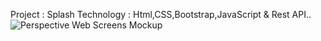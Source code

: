 Project : Splash
Technology : Html,CSS,Bootstrap,JavaScript & Rest API..
![Perspective Web Screens Mockup](https://user-images.githubusercontent.com/76260461/132665904-2afcfdbc-dae6-4952-a54b-d85567a920d7.png)

